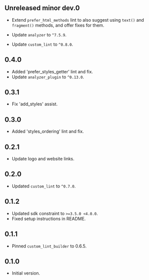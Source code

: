 ## Unreleased minor dev.0

- Extend `prefer_html_methods` lint to also suggest using `text()` and `fragment()` methods, and offer fixes for them.

- Update `analyzer` to `^7.5.9`.
- Update `custom_lint` to `^0.8.0`.

## 0.4.0

- Added 'prefer_styles_getter' lint and fix.
- Update `analyzer_plugin` to `^0.13.0`.

## 0.3.1

- Fix 'add_styles' assist.

## 0.3.0

- Added 'styles_ordering' lint and fix.

## 0.2.1

- Update logo and website links.

## 0.2.0

- Updated `custom_lint` to `^0.7.0`.

## 0.1.2

- Updated sdk constraint to `>=3.5.0 <4.0.0`.
- Fixed setup instructions in README.

## 0.1.1

- Pinned `custom_lint_builder` to 0.6.5.

## 0.1.0

- Initial version.
